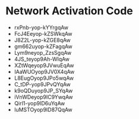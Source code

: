 # Network Activation Code
* rxPnb-yop-kYYrgqAw
* FcJ4Eeyop-kZSWkqAw
* J8Z2L-yop-kZGE8qAw
* gm662uyop-kZFagqAw
* Lym9neyop_ZzsSgqAw
* 4JS_teyop9Ah-WIqAw
* XZtWqeyop9JVwuEqAw
* IAaWUOyop9JV0X4qAw
* L8EugOyop9JPo5wqAw
* C_tDP-yop9JPvQYqAw
* k9oQDuyop9JP_SYqAw
* iVnWDeyop9IC9YwqAw
* Qirl1-yop9ID6uYqAw
* luMSTOyop9ID87QqAw